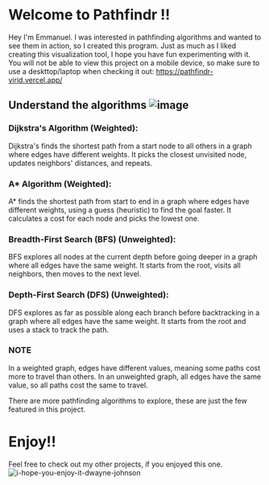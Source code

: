 # Welcome to Pathfindr ‼️

Hey I'm Emmanuel. I was interested in pathfinding algorithms and wanted to see them in action, so I created this program. Just as much as I liked creating this visualization tool, I hope you have fun experimenting with it. You will not be able to view this project on a mobile device, so make sure to use a deskttop/laptop when checking it out: https://pathfindr-virid.vercel.app/

## Understand the algorithms ![image](https://github.com/user-attachments/assets/dae85550-fc9a-4b63-8a89-2550f632fd28)

### Dijkstra's Algorithm (Weighted):
Dijkstra's finds the shortest path from a start node to all others in a graph where edges have different weights. It picks the closest unvisited node, updates neighbors' distances, and repeats.

### A* Algorithm (Weighted):
A* finds the shortest path from start to end in a graph where edges have different weights, using a guess (heuristic) to find the goal faster. It calculates a cost for each node and picks the lowest one.

### Breadth-First Search (BFS) (Unweighted):
BFS explores all nodes at the current depth before going deeper in a graph where all edges have the same weight. It starts from the root, visits all neighbors, then moves to the next level.

### Depth-First Search (DFS) (Unweighted):
DFS explores as far as possible along each branch before backtracking in a graph where all edges have the same weight. It starts from the root and uses a stack to track the path.

### **NOTE**
In a weighted graph, edges have different values, meaning some paths cost more to travel than others. In an unweighted graph, all edges have the same value, so all paths cost the same to travel.

There are more pathfinding algorithms to explore, these are just the few featured in this project.

# Enjoy!!
Feel free to check out my other projects, if you enjoyed this one.
![i-hope-you-enjoy-it-dwayne-johnson](https://github.com/user-attachments/assets/a5a81348-a1b4-4aa5-813f-2b316486fe89)


